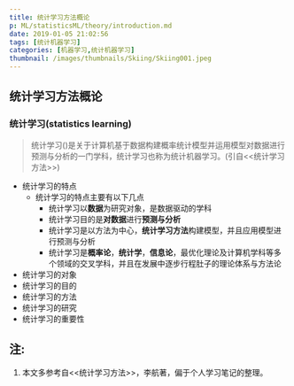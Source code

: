 ```yaml
---
title: 统计学习方法概论
p: ML/statisticsML/theory/introduction.md
date: 2019-01-05 21:02:56
tags: [统计机器学习]
categories: [机器学习,统计机器学习]
thumbnail: /images/thumbnails/Skiing/Skiing001.jpeg
---
```


## 统计学习方法概论


### 统计学习(statistics learning)
> 统计学习()是关于计算机基于数据构建概率统计模型并运用模型对数据进行预测与分析的一门学科，统计学习也称为统计机器学习。(引自<<统计学习方法>>)

* 统计学习的特点
  * 统计学习的特点主要有以下几点
    * 统计学习以**数据**为研究对象，是数据驱动的学科
    * 统计学习目的是**对数据**进行**预测与分析**
    * 统计学习是以方法为中心，**统计学习方法**构建模型，并且应用模型进行预测与分析
    * 统计学习是**概率论**，**统计学**，**信息论**，最优化理论及计算机学科等多个领域的交叉学科，并且在发展中逐步行程肚子的理论体系与方法论
* 统计学习的对象
* 统计学习的目的
* 统计学习的方法
* 统计学习的研究
* 统计学习的重要性

## 注:
  1. 本文多参考自<<统计学习方法>>，李航著，偏于个人学习笔记的整理。

